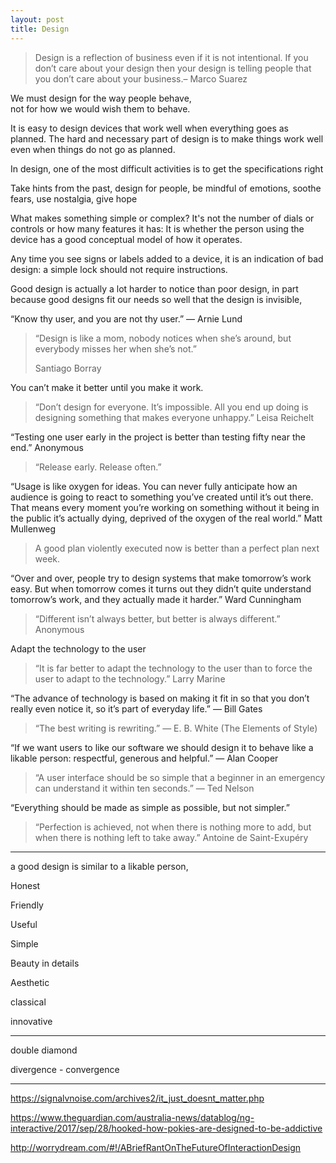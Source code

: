 ```yaml
---
layout: post
title: Design
--- 
```

  


> Design is a reflection of  business even if it is not intentional. If you don’t care about your design then your design is telling people that you don’t care about your business.– Marco Suarez


We must design for the way people behave,<br/>not for how we would wish them to behave.

It is easy to design devices that work well when everything goes as planned. The hard and necessary part of design is to make things work well even when things do not go as planned.

In design, one of the most difficult activities is to get the specifications right

Take hints from the past, design for people, be mindful of emotions, soothe fears, use nostalgia, give hope 

What makes something simple or complex? It's not the number of dials or controls or how many features it has: It is whether the person using the device has a good conceptual model of how it operates.

Any time you see signs or labels added to a device, it is an indication of bad design: a simple lock should not require instructions.

Good design is actually a lot harder to notice than poor design, in part because good designs fit our needs so well that the design is invisible,


“Know thy user, and you are not thy user.” — Arnie Lund

> “Design is like a mom, nobody notices when she’s around, but everybody misses her when she’s not.” 
>
> Santiago Borray

You can’t make it better until you make it work.


> “Don’t design for everyone. It’s impossible. All you end up doing is designing something that makes everyone unhappy.” Leisa Reichelt

“Testing one user early in the project is better than testing fifty near the end.” Anonymous

> “Release early. Release often.”

“Usage is like oxygen for ideas. You can never fully anticipate how an audience is going to react to something you’ve created until it’s out there. That means every moment you’re working on something without it being in the public it’s actually dying, deprived of the oxygen of the real world.” Matt Mullenweg

> A good plan violently executed now is better than a perfect plan next week.

“Over and over, people try to design systems that make tomorrow’s work easy. But when tomorrow comes it turns out they didn’t quite understand tomorrow’s work, and they actually made it harder.” Ward Cunningham

> “Different isn’t always better, but better is always different.” Anonymous

Adapt the technology to the user

> “It is far better to adapt the technology to the user than to force the user to adapt to the technology.” Larry Marine

“The advance of technology is based on making it fit in so that you don’t really even notice it, so it’s part of everyday life.” — Bill Gates

> “The best writing is rewriting.” — E. B. White (The Elements of Style)

“If we want users to like our software we should design it to behave like a likable person: respectful, generous and helpful.” — Alan Cooper

> “A user interface should be so simple that a beginner in an emergency can understand it within ten seconds.” — Ted Nelson

“Everything should be made as simple as possible, but not simpler.”

> “Perfection is achieved, not when there is nothing more to add, but when there is nothing left to take away.”
Antoine de Saint-Exupéry


---


a good design is similar to a likable person, 

Honest

Friendly

Useful

Simple

Beauty in details

Aesthetic

classical

innovative 

---

double diamond 

divergence - convergence

---

https://signalvnoise.com/archives2/it_just_doesnt_matter.php


https://www.theguardian.com/australia-news/datablog/ng-interactive/2017/sep/28/hooked-how-pokies-are-designed-to-be-addictive


http://worrydream.com/#!/ABriefRantOnTheFutureOfInteractionDesign